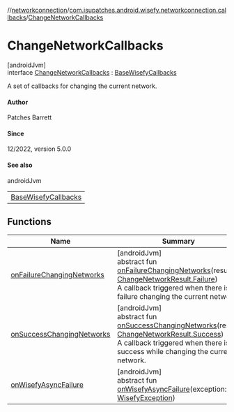 //[networkconnection](../../../index.md)/[com.isupatches.android.wisefy.networkconnection.callbacks](../index.md)/[ChangeNetworkCallbacks](index.md)

# ChangeNetworkCallbacks

[androidJvm]\
interface [ChangeNetworkCallbacks](index.md) : [BaseWisefyCallbacks](../../../../core/core/com.isupatches.android.wisefy.core.base/-base-wisefy-callbacks/index.md)

A set of callbacks for changing the current network.

#### Author

Patches Barrett

#### Since

12/2022, version 5.0.0

#### See also

androidJvm

| |
|---|
| [BaseWisefyCallbacks](../../../../core/core/com.isupatches.android.wisefy.core.base/-base-wisefy-callbacks/index.md) |

## Functions

| Name | Summary |
|---|---|
| [onFailureChangingNetworks](on-failure-changing-networks.md) | [androidJvm]<br>abstract fun [onFailureChangingNetworks](on-failure-changing-networks.md)(result: [ChangeNetworkResult.Failure](../../com.isupatches.android.wisefy.networkconnection.entities/-change-network-result/-failure/index.md))<br>A callback triggered when there is a failure changing the current network. |
| [onSuccessChangingNetworks](on-success-changing-networks.md) | [androidJvm]<br>abstract fun [onSuccessChangingNetworks](on-success-changing-networks.md)(result: [ChangeNetworkResult.Success](../../com.isupatches.android.wisefy.networkconnection.entities/-change-network-result/-success/index.md))<br>A callback triggered when there is a success while changing the current network. |
| [onWisefyAsyncFailure](../-disconnect-from-current-network-callbacks/index.md#-2014443064%2FFunctions%2F1257109763) | [androidJvm]<br>abstract fun [onWisefyAsyncFailure](../-disconnect-from-current-network-callbacks/index.md#-2014443064%2FFunctions%2F1257109763)(exception: [WisefyException](../../../../core/core/com.isupatches.android.wisefy.core.exceptions/-wisefy-exception/index.md)) |
